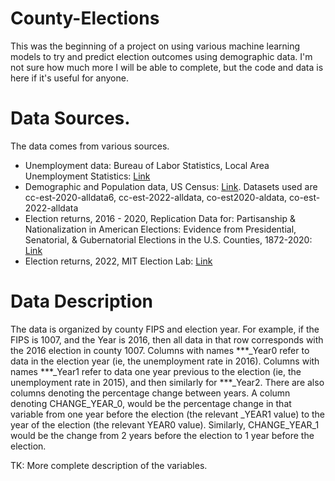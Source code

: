 # County-Elections
This was the beginning of a project on using various machine learning models to try and predict election outcomes using demographic data. I'm not sure how much more I will be able to complete, but the code and data is here if it's useful for anyone. 

# Data Sources.
The data comes from various sources.
  - Unemployment data: Bureau of Labor Statistics, Local Area Unemployment Statistics: [Link](https://www.bls.gov/lau/tables.htm#cntyaa)
  - Demographic and Population data, US Census: [Link](https://www2.census.gov/programs-surveys/popest/datasets/). Datasets used are cc-est-2020-alldata6, cc-est-2022-alldata, co-est2020-aldata, co-est-2022-alldata
  - Election returns, 2016 - 2020, Replication Data for: Partisanship & Nationalization in American Elections: Evidence from Presidential, Senatorial, & Gubernatorial Elections in the U.S. Counties, 1872-2020: [Link](https://dataverse.harvard.edu/dataset.xhtml?persistentId=doi:10.7910/DVN/DGUMFI)
  - Election returns, 2022, MIT Election Lab: [Link](https://dataverse.harvard.edu/dataset.xhtml?persistentId=doi:10.7910/DVN/YB60EJ)

# Data Description
The data is organized by county FIPS and election year. For example, if the FIPS is 1007, and the Year is 2016, then all data in that row corresponds with the 2016 election in county 1007. Columns with names ***_Year0 refer to data in the election year (ie, the unemployment rate in 2016). Columns with names ***_Year1 refer to data one year previous to the election (ie, the unemployment rate in 2015), and then similarly for ***_Year2. There are also columns denoting the percentage change between years. A column denoting CHANGE_YEAR_0, would be the percentage change in that variable from one year before the election (the relevant _YEAR1 value) to the year of the election (the relevant YEAR0 value). Similarly, CHANGE_YEAR_1 would be the change from 2 years before the election to 1 year before the election.

TK: More complete description of the variables.
